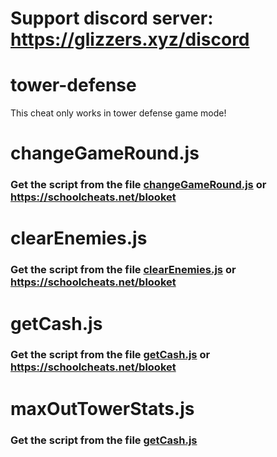 # Support discord server: https://glizzers.xyz/discord

# tower-defense

This cheat only works in tower defense game mode!

# changeGameRound.js

### Get the script from the file [changeGameRound.js](https://raw.githubusercontent.com/glixzzy/blooket-hack/main/tower-defense/changeGameRound.js) or https://schoolcheats.net/blooket


# clearEnemies.js

### Get the script from the file [clearEnemies.js](https://raw.githubusercontent.com/glixzzy/blooket-hack/main/tower-defense/clearEnemies.js) or https://schoolcheats.net/blooket


# getCash.js

### Get the script from the file [getCash.js](https://raw.githubusercontent.com/glixzzy/blooket-hack/main/tower-defense/getCash.js) or https://schoolcheats.net/blooket

# maxOutTowerStats.js

### Get the script from the file [getCash.js](https://raw.githubusercontent.com/glixzzy/blooket-hack/main/tower-defense/maxOutTowerStats.js)